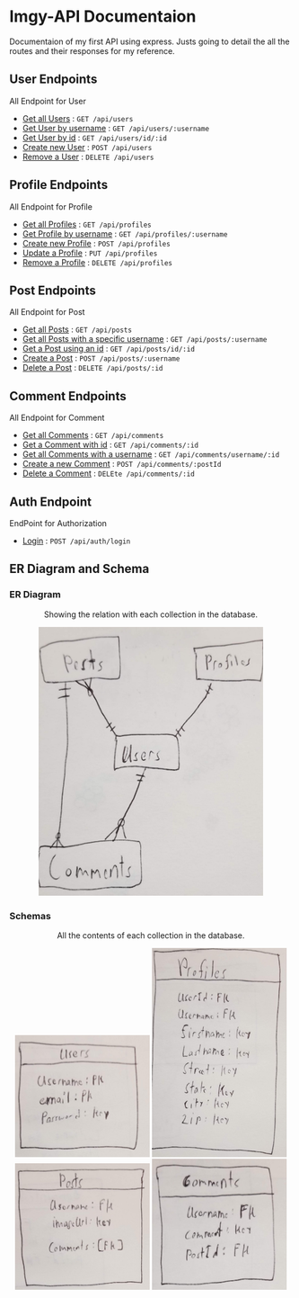 # Imgy-API Documentaion

Documentaion of my first API using express. Justs going to detail the all the routes and their responses for my reference. 

## User Endpoints

All Endpoint for User

* [Get all Users](docs/getAllUsers.md) : `GET /api/users`
* [Get User by username](docs/getUsersByUsername.md) : `GET /api/users/:username`
* [Get User by id](docs/getUsersByID.md) : `GET /api/users/id/:id`
* [Create new User](docs/createUser.md) : `POST /api/users`
* [Remove a User](docs/deleteUser.md) : `DELETE /api/users`

## Profile Endpoints

All Endpoint for Profile

* [Get all Profiles](docs/getAllProfiles.md) : `GET /api/profiles`
* [Get Profile by username](docs/getProfileByUsername.md) : `GET /api/profiles/:username`
* [Create new Profile](docs/users.js) : `POST /api/profiles`
* [Update a Profile](docs/users.js) : `PUT /api/profiles`
* [Remove a Profile](docs/users.js) : `DELETE /api/profiles`

## Post Endpoints

All Endpoint for Post

* [Get all Posts](docs/users.js) : `GET /api/posts`
* [Get all Posts with a specific username](docs/users.js) : `GET /api/posts/:username`
* [Get a Post using an id](docs/users.js) : `GET /api/posts/id/:id`
* [Create a Post](docs/users.js) : `POST /api/posts/:username`
* [Delete a Post](docs/users.js) : `DELETE /api/posts/:id`

## Comment Endpoints

All Endpoint for Comment

* [Get all Comments](docs/users.js) : `GET /api/comments`
* [Get a Comment with id](docs/users.js) : `GET /api/comments/:id`
* [Get all Comments with a username](docs/users.js) : `GET /api/comments/username/:id`
* [Create a new Comment](docs/users.js) : `POST /api/comments/:postId`
* [Delete a Comment](docs/users.js) : `DELEte /api/comments/:id`

## Auth Endpoint

EndPoint for Authorization
* [Login](docs/login.md) : `POST /api/auth/login`

## ER Diagram and Schema

### ER Diagram
<p align="center">
    Showing the relation with each collection in the database.
<p>
<p align="center">
    <img src="imgy-pics/20190322_233841.jpg", width="400">
</p>

### Schemas
<p align="center">
    All the contents of each collection in the database.
<p>
<p align="center">
    <img src="imgy-pics/20190322_233846.jpg", width="240">
    <img src="imgy-pics/20190322_233855.jpg", width="240">
    <img src="imgy-pics/20190322_233900.jpg", width="240">
    <img src="imgy-pics/20190322_233908.jpg", width="240">
</p>
